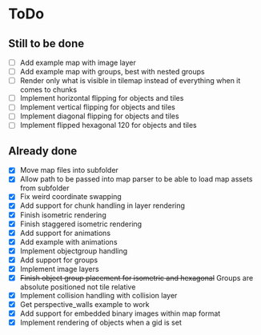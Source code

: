 
# ToDo

## Still to be done

- [ ] Add example map with image layer
- [ ] Add example map with groups, best with nested groups
- [ ] Render only what is visible in tilemap instead of everything when it comes to chunks
- [ ] Implement horizontal flipping for objects and tiles
- [ ] Implement vertical flipping for objects and tiles
- [ ] Implement diagonal flipping for objects and tiles
- [ ] Implement flipped hexagonal 120 for objects and tiles

## Already done

- [x] Move map files into subfolder
- [x] Allow path to be passed into map parser to be able to load map assets from subfolder
- [x] Fix weird coordinate swapping
- [x] Add support for chunk handling in layer rendering
- [x] Finish isometric rendering
- [x] Finish staggered isometric rendering
- [x] Add support for animations
- [x] Add example with animations
- [x] Implement objectgroup handling
- [x] Add support for groups
- [x] Implement image layers
- [x] ~~Finish object group placement for isometric and hexagonal~~ Groups are absolute positioned not tile relative
- [x] Implement collision handling with collision layer
- [x] Get perspective_walls example to work
- [x] Add support for embedded binary images within map format
- [x] Implement rendering of objects when a gid is set
